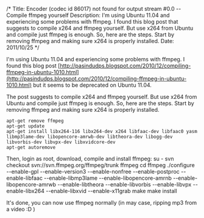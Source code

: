 /*
Title: Encoder (codec id 86017) not found for output stream #0.0 -- Compile ffmpeg yourself
Description: I'm using Ubuntu 11.04 and experiencing some problems with ffmpeg. I found this blog post that suggests to compile x264 and ffmpeg yourself. But use x264 from Ubuntu and compile just ffmpeg is enough. So, here are the steps. Start by removing ffmpeg and making sure x264 is properly installed.
Date: 2011/10/25
*/

I'm using Ubuntu 11.04 and experiencing some problems with ffmpeg. I found this blog post [http://pasindudps.blogspot.com/2010/12/compiling-ffmpeg-in-ubuntu-1010.html](http://pasindudps.blogspot.com/2010/12/compiling-ffmpeg-in-ubuntu-1010.html) but it seems to be deprecated on Ubuntu 11.04.



The post suggests to compile x264 and ffmpeg yourself. But use x264 from Ubuntu and compile just ffmpeg is enough. So, here are the steps. Start by removing ffmpeg and making sure x264 is properly installed.

    apt-get remove ffmpeg
    apt-get update
    apt-get install libx264-116 libx264-dev x264 libfaac-dev libfaac0 yasm libmp3lame-dev libopencore-amrwb-dev libtheora-dev libogg-dev libvorbis-dev libvpx-dev libxvidcore-dev
    apt-get autoremove

Then, login as root, download, compile and install ffmpeg:
su -
svn checkout svn://svn.ffmpeg.org/ffmpeg/trunk ffmpeg
cd ffmpeg
./configure --enable-gpl --enable-version3 --enable-nonfree --enable-postproc --enable-libfaac --enable-libmp3lame --enable-libopencore-amrnb --enable-libopencore-amrwb --enable-libtheora --enable-libvorbis --enable-libvpx --enable-libx264 --enable-libxvid --enable-x11grab
make
make install

It's done, you can now use ffmpeg normally (in may case, ripping mp3 from a video :D )
